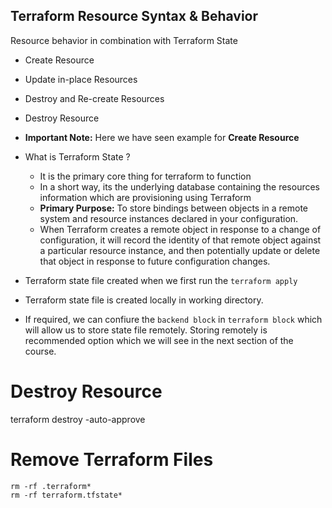 ## Terraform Resource Syntax & Behavior

Resource behavior in combination with Terraform State
  - Create Resource
  - Update in-place Resources
  - Destroy and Re-create Resources
  - Destroy Resource  



- **Important Note:** Here we have seen example for **Create Resource**

- What is Terraform State ? 
  - It is the primary core thing for terraform to function
  - In a short way, its the underlying database containing the resources information which are provisioning using Terraform
  - **Primary Purpose:** To store bindings between objects in a remote system and resource instances declared in your configuration. 
  - When Terraform creates a remote object in response to a change of configuration, it will record the identity of that remote object against a particular resource instance, and then potentially update or delete that object in response to future configuration changes.
- Terraform state file created when we first run the `terraform apply`
- Terraform state file is created locally in working directory.
- If required, we can confiure the `backend block` in `terraform block` which will allow us to store state file remotely.  Storing remotely is recommended option which we will see in the next section of the course. 

# Destroy Resource
terraform destroy -auto-approve 

# Remove Terraform Files

```
rm -rf .terraform*
rm -rf terraform.tfstate*
```